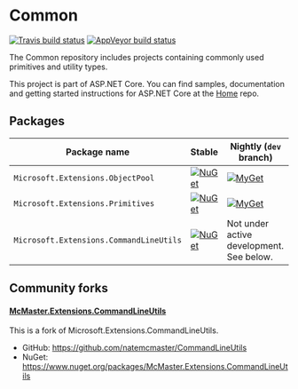 Common
======

[![Travis build status][travis-badge]](https://travis-ci.org/aspnet/Common/branches)
[![AppVeyor build status][appveyor-badge]](https://ci.appveyor.com/project/aspnetci/Common/branch/dev)

[travis-badge]: https://img.shields.io/travis/aspnet/Common.svg?label=travis-ci&branch=dev&style=flat-square
[appveyor-badge]: https://img.shields.io/appveyor/ci/aspnetci/Common/dev.svg?label=appveyor&style=flat-square

The Common repository includes projects containing commonly used primitives and utility types.

This project is part of ASP.NET Core. You can find samples, documentation and getting started instructions for ASP.NET Core at the [Home](https://github.com/aspnet/home) repo.

## Packages

 Package name                            | Stable                                      | Nightly (`dev` branch)
-----------------------------------------|---------------------------------------------|------------------------------------------
`Microsoft.Extensions.ObjectPool`        | [![NuGet][obj-nuget-badge]][obj-nuget]      | [![MyGet][obj-myget-badge]][obj-myget]
`Microsoft.Extensions.Primitives`        | [![NuGet][prim-nuget-badge]][prim-nuget]    | [![MyGet][prim-myget-badge]][prim-myget]
`Microsoft.Extensions.CommandLineUtils`  | [![NuGet][cli-nuget-badge]][cli-nuget]      | Not under active development. See below.


[obj-nuget]: https://www.nuget.org/packages/Microsoft.Extensions.ObjectPool/
[obj-nuget-badge]: https://img.shields.io/nuget/v/Microsoft.Extensions.ObjectPool.svg?style=flat-square&label=nuget
[obj-myget]: https://dotnet.myget.org/feed/aspnetcore-dev/package/nuget/Microsoft.Extensions.ObjectPool
[obj-myget-badge]: https://img.shields.io/dotnet.myget/aspnetcore-dev/vpre/Microsoft.Extensions.ObjectPool.svg?style=flat-square&label=myget

[prim-nuget]: https://www.nuget.org/packages/Microsoft.Extensions.Primitives/
[prim-nuget-badge]: https://img.shields.io/nuget/v/Microsoft.Extensions.Primitives.svg?style=flat-square&label=nuget
[prim-myget]: https://dotnet.myget.org/feed/aspnetcore-dev/package/nuget/Microsoft.Extensions.Primitives
[prim-myget-badge]: https://img.shields.io/dotnet.myget/aspnetcore-dev/vpre/Microsoft.Extensions.Primitives.svg?style=flat-square&label=myget

[cli-nuget]: https://www.nuget.org/packages/Microsoft.Extensions.CommandLineUtils/
[cli-nuget-badge]: https://img.shields.io/nuget/v/Microsoft.Extensions.CommandLineUtils.svg?style=flat-square&label=nuget

## Community forks

#### [McMaster.Extensions.CommandLineUtils](https://github.com/natemcmaster/CommandLineUtils)

This is a fork of Microsoft.Extensions.CommandLineUtils.

 - GitHub: <https://github.com/natemcmaster/CommandLineUtils>
 - NuGet: <https://www.nuget.org/packages/McMaster.Extensions.CommandLineUtils>
